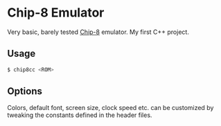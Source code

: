 # Chip-8 Emulator

Very basic, barely tested [Chip-8](https://en.wikipedia.org/wiki/CHIP-8) emulator. My first C++ project.

## Usage

```sh
$ chip8cc <ROM>
```

## Options

Colors, default font, screen size, clock speed etc. can be customized by tweaking the constants defined in the header files.
